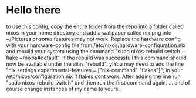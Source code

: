 # Hello there
to use this config, copy the entire folder from the repo into a folder called nixos in your home directory and add a wallpaper called nix.png into ~/Pictures or some features may not work. Replace the hardware config with your hardware-config file from /etc/nixos/hardware-configuration.nix and rebuild your system using the command "sudo nixos-rebuild switch --flake ~/nixos#default". If the rebuild was successfull this command should now be available under the alias "rebuild". ylYou may need to add the line "nix.settings.experimental-features = ["nix-command" "flakes"]"; in your /etc/nixos/configuration.nix if flakes dont work. After adding the line run "sudo nixos-rebuild switch" and then run the first command again.
... and of course change instances of my name to yours. 
